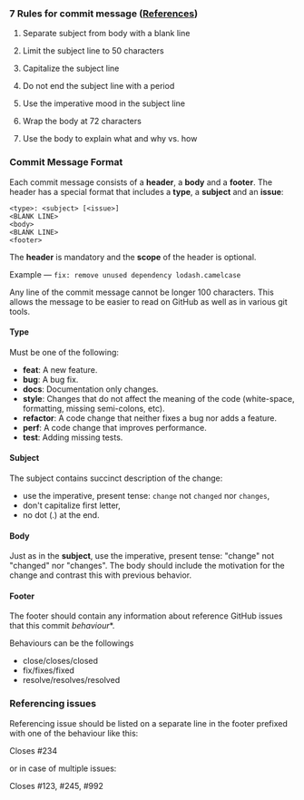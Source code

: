 ### 7 Rules for commit message ([References](https://chris.beams.io/posts/git-commit/))

1. Separate subject from body with a blank line

2. Limit the subject line to 50 characters

3. Capitalize the subject line

4. Do not end the subject line with a period

5. Use the imperative mood in the subject line

6. Wrap the body at 72 characters

7. Use the body to explain what and why vs. how


### Commit Message Format
Each commit message consists of a **header**, a **body** and a **footer**.  The header has a special
format that includes a **type**, a **subject** and an **issue**:

```
<type>: <subject> [<issue>]
<BLANK LINE>
<body>
<BLANK LINE>
<footer>
```

The **header** is mandatory and the **scope** of the header is optional.

Example — `fix: remove unused dependency lodash.camelcase`

Any line of the commit message cannot be longer 100 characters. This allows the message to be easier to read on GitHub as well as in various git tools.

#### Type
Must be one of the following:

* **feat**: A new feature.
* **bug**: A bug fix.
* **docs**: Documentation only changes.
* **style**: Changes that do not affect the meaning of the code (white-space, formatting, missing semi-colons, etc).
* **refactor**: A code change that neither fixes a bug nor adds a feature.
* **perf**: A code change that improves performance.
* **test**: Adding missing tests.

#### Subject
The subject contains succinct description of the change:

* use the imperative, present tense: `change` not `changed` nor `changes`,
* don't capitalize first letter,
* no dot (.) at the end.

#### Body
Just as in the **subject**, use the imperative, present tense: "change" not "changed" nor "changes".
The body should include the motivation for the change and contrast this with previous behavior.

#### Footer
The footer should contain any information about reference GitHub issues that this commit *behaviour**.

Behaviours can be the followings
- close/closes/closed
- fix/fixes/fixed
- resolve/resolves/resolved

### Referencing issues

Referencing issue should be listed on a separate line in the footer prefixed with one of the behaviour like this:

Closes #234

or in case of multiple issues:

Closes #123, #245, #992

